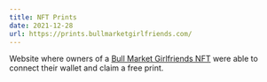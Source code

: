 ```yaml
---
title: NFT Prints
date: 2021-12-28
url: https://prints.bullmarketgirlfriends.com/
---
```


Website where owners of a [Bull Market Girlfriends NFT](https://opensea.io/collection/bull-market-girlfriends) were able to connect their wallet and claim a free print.